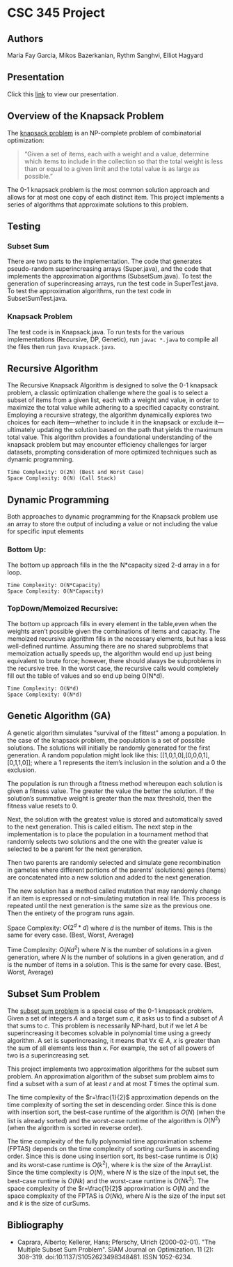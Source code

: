 # CSC 345 Project

## Authors
Maria Fay Garcia, Mikos Bazerkanian, Rythm Sanghvi, Elliot Hagyard

## Presentation
Click this [link](https://youtu.be/SdyzEfa7AIk) to view our presentation.

## Overview of the Knapsack Problem

The [knapsack problem](https://en.wikipedia.org/wiki/Knapsack_problem) is an NP-complete problem of combinatorial optimization:

> “Given a set of items, each with a weight and a value, determine
which items to include in the collection so that the total weight
is less than or equal to a given limit and the total value is as
large as possible.”

The 0-1 knapsack problem is the most common solution approach and allows
for at most one copy of each distinct item. This project implements a series
of algorithms that approximate solutions to this problem.

## Testing

### Subset Sum

There are two parts to the implementation. The code that generates pseudo-random
superincreasing arrays (Super.java), and the code that implements the approximation
algorithms (SubsetSum.java). To test the generation of superincreasing arrays, run
the test code in SuperTest.java. To test the approximation algorithms, run the
test code in SubsetSumTest.java.

### Knapsack Problem

The test code is in Knapsack.java. To run tests for the various implementations (Recursive, DP, Genetic), run `javac *.java` to compile all the files then run `java Knapsack.java`.

## Recursive Algorithm
The Recursive Knapsack Algorithm is designed to solve the 0-1 knapsack problem,
a classic optimization challenge where the goal is to select a subset of items from
a given list, each with a weight and value, in order to maximize the total value
while adhering to a specified capacity constraint. Employing a recursive strategy,
the algorithm dynamically explores two choices for each item—whether to include it
in the knapsack or exclude it—ultimately updating the solution based on the path
that yields the maximum total value. This algorithm provides a foundational
understanding of the knapsack problem but may encounter efficiency challenges
for larger datasets, prompting consideration of more optimized techniques such
as dynamic programming.

    Time Complexity: O(2N) (Best and Worst Case)
    Space Complexity: O(N) (Call Stack)

## Dynamic Programming
Both approaches to dynamic programming for the Knapsack problem use an
array to store the output of including a value or not including the value for
specific input elements 

### Bottom Up: 

The bottom up approach fills in the the N*capacity sized 2-d array in a for loop.

    Time Complexity: O(N*Capacity)
    Space Complexity: O(N*Capacity)

### TopDown/Memoized Recursive:

The bottom up approach fills in every element in the table,even when the
 weights aren’t possible given the combinations of items and capacity.
The memoized recursive algorithm fills in the necessary elements, but has
a less well-defined runtime. Assuming there are no shared subproblems that
memoization actually speeds up, the algorithm would end up just being equivalent
to brute force; however, there should always be subproblems in the recursive tree.
In the worst case, the recursive calls would completely fill out the table of
values and so end up being O(N*d).

    Time Complexity: O(N*d)
    Space Complexity: O(N*d)

## Genetic Algorithm (GA)
A genetic algorithm simulates "survival of the fittest" among a population.
In the case of the knapsack problem, the population is a set of possible solutions.
The solutions will initially be randomly generated for the first generation. A
random population might look like this: [[1,0,1,0],[0,0,0,1], [0,1,1,0]]; where
a 1 represents the item’s inclusion in the solution and a 0 the exclusion.

The population is run through a fitness method whereupon each solution is
given a fitness value. The greater the value the better the solution. If
the solution’s summative weight is greater than the max threshold,
then the fitness value resets to 0.

Next, the solution with the greatest value is stored and automatically saved
to the next generation. This is called elitism. The next step in the implementation
is to place the population in a tournament method that randomly selects two
solutions and the one with the greater value is selected to be a parent for
the next generation.

Then two parents are randomly selected and simulate gene recombination
in gametes where different portions of the parents’ (solutions) genes
(items) are concatenated into a new solution and added to the next generation.

The new solution has a method called mutation that may randomly change if an
item is expressed or not–simulating mutation in real life. This process is
repeated until the next generation is the same size as the previous one.
Then the entirety of the program runs again.

Space Complexity: $O(2^d * d)$ where $d$ is the number of items. This is the same for every case. (Best, Worst, Average)

Time Complexity: $O(Nd^2)$ where $N$ is the number of solutions in a given
generation, where $N$ is the number of solutions in a given generation, and $d$ is the number of items in a solution.
This is the same for every case. (Best, Worst, Average)

## Subset Sum Problem
The [subset sum problem](https://en.wikipedia.org/wiki/Subset_sum_problem#Simple_1/2-approximation)
is a special case of the 0-1 knapsack problem. Given a set of integers $A$ and a
target sum $c$, it asks us to find a subset of $A$ that sums to $c$. This problem
is necessarily NP-hard, but if we let $A$ be superincreasing it becomes solvable
in polynomial time using a greedy algorithm. A set is superincreasing, it means that
$\forall{x} \in A$, $x$ is greater than the sum of all elements less than $x$.
For example, the set of all powers of two is a superincreasing set.

This project implements two approximation algorithms for the subset sum problem.
An approximation algorithm of the subset sum problem aims to find a subset with
a sum of at least $r$ and at most $T$ times the optimal sum.

The time complexity of the $r=\frac{1}{2}$ approximation depends on the time complexity of
sorting the set in descending order. Since this is done with insertion sort, the
best-case runtime of the algorithm is $O(N)$ (when the list is already sorted) and
the worst-case runtime of the algorithm is $O(N^2)$ (when the algorithm is sorted
in reverse order).

The time complexity of the fully polynomial time approximation scheme (FPTAS) depends
on the time complexity of sorting curSums in ascending order. Since this is
done using insertion sort, its best-case runtime is $O(k)$ and its worst-case
runtime is $O(k^2)$, where  $k$ is the size of the ArrayList. Since the time
complexity is $O(N)$, where $N$ is the size of the input set, the best-case
runtime is $O(Nk)$ and the worst-case runtime is $O(Nk^2)$. The space complexity
of the $r=\frac{1}{2}$ approximation is $O(N)$ and the space complexity of the FPTAS is $O(Nk)$,
where $N$ is the size of the input set and $k$ is the size of curSums.

## Bibliography

 - Caprara, Alberto; Kellerer, Hans; Pferschy, Ulrich (2000-02-01).
 "The Multiple Subset Sum Problem". SIAM Journal on Optimization. 11 (2): 308–319.
 doi:10.1137/S1052623498348481. ISSN 1052-6234.






